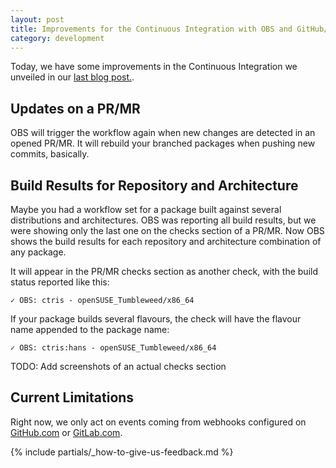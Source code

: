 ```yaml
---
layout: post
title: Improvements for the Continuous Integration with OBS and GitHub/GitLab
category: development
---
```


Today, we have some improvements in the Continuous Integration we unveiled in our [last blog post.](https://openbuildservice.org/2021/05/31/scm-integration/).

## Updates on a PR/MR

OBS will trigger the workflow again when new changes are detected in an opened PR/MR. It will rebuild your branched packages when pushing new commits, basically.

## Build Results for Repository and Architecture

Maybe you had a workflow set for a package built against several distributions and architectures. OBS was reporting all build results, but we were showing only the last one on the checks section of a PR/MR. Now OBS shows the build results for each repository and architecture combination of any package.

It will appear in the PR/MR checks section as another check, with the build status reported like this:

	✓ OBS: ctris - openSUSE_Tumbleweed/x86_64
	
If your package builds several flavours, the check will have the flavour name appended to the package name:

	✓ OBS: ctris:hans - openSUSE_Tumbleweed/x86_64
	
TODO: Add screenshots of an actual checks section

## Current Limitations

Right now, we only act on events coming from webhooks configured on [GitHub.com](https://github.com) or [GitLab.com](https://gitlab.com).

{% include partials/_how-to-give-us-feedback.md %}
